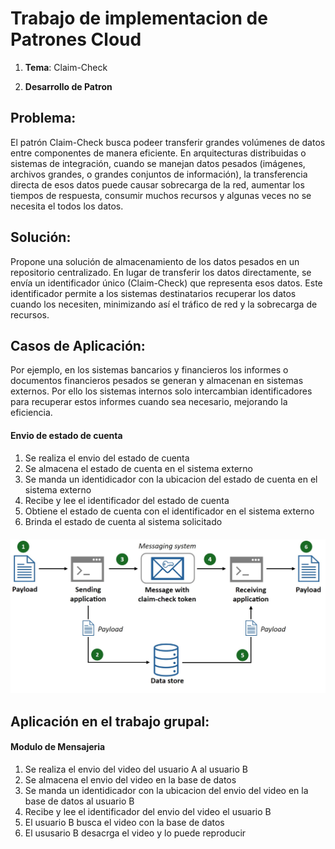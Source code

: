 # Trabajo de implementacion de Patrones Cloud

1. **Tema**: Claim-Check

2. **Desarrollo de Patron**

## Problema:
El patrón Claim-Check busca podeer transferir grandes volúmenes de datos entre componentes de manera eficiente. En arquitecturas distribuidas o sistemas de integración, cuando se manejan datos pesados (imágenes, archivos grandes, o grandes conjuntos de información), la transferencia directa de esos datos puede causar sobrecarga de la red, aumentar los tiempos de respuesta, consumir muchos recursos y algunas veces no se necesita el todos los datos.


## Solución:

Propone una solución de almacenamiento de los datos pesados en un repositorio centralizado. En lugar de transferir los datos directamente, se envía un identificador único (Claim-Check) que representa esos datos. Este identificador permite a los sistemas destinatarios recuperar los datos cuando los necesiten, minimizando así el tráfico de red y la sobrecarga de recursos.


## Casos de Aplicación:

Por ejemplo, en los sistemas bancarios y financieros los informes o documentos financieros pesados se generan y almacenan en sistemas externos. Por ello los sistemas internos solo intercambian identificadores para recuperar estos informes cuando sea necesario, mejorando la eficiencia.

#### Envio de estado de cuenta

1. Se realiza el envio del estado de cuenta
2. Se almacena el estado de cuenta en el sistema externo
3. Se manda un identidicador con la ubicacion del estado de cuenta en el sistema externo
4. Recibe y lee el identificador del estado de cuenta
5. Obtiene el estado de cuenta con el identificador en el sistema externo
6. Brinda el estado de cuenta al sistema solicitado


<div align="center" style="margin-top: 20px; margin-bottom: 20px;">
  <img src="./img/ejemplo.jpg" alt="example"">
</div>


## Aplicación en el trabajo grupal:

#### Modulo de Mensajeria

1. Se realiza el envio del video del usuario A al usuario B
2. Se almacena el envio del video en la base de datos
3. Se manda un identidicador con la ubicacion del envio del video en la base de datos al usuario B
4. Recibe y lee el identificador del envio del video el usuario B
5. El usuario B busca el video con la base de datos
6. El ususario B desacrga el video y lo puede reproducir